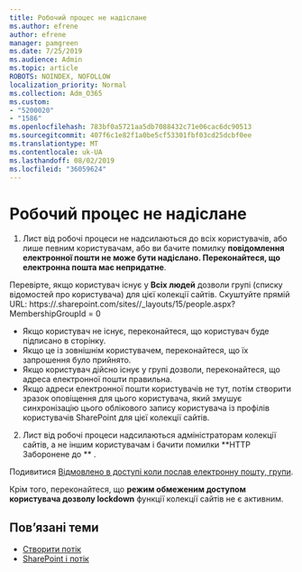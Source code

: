 ```yaml
---
title: Робочий процес не надіслане
ms.author: efrene
author: efrene
manager: pamgreen
ms.date: 7/25/2019
ms.audience: Admin
ms.topic: article
ROBOTS: NOINDEX, NOFOLLOW
localization_priority: Normal
ms.collection: Adm_O365
ms.custom:
- "5200020"
- "1586"
ms.openlocfilehash: 783bf0a5721aa5db7088432c71e06cac6dc90513
ms.sourcegitcommit: 407f6c1e82f1a0be5cf53301fbf03cd25dcbf0ee
ms.translationtype: MT
ms.contentlocale: uk-UA
ms.lasthandoff: 08/02/2019
ms.locfileid: "36059624"
---
```

# <a name="workflow-email-is-not-being-sent"></a>Робочий процес не надіслане

1. Лист від робочі процеси не надсилаються до всіх користувачів, або лише певним користувачам, або ви бачите помилку **повідомлення електронної пошти не може бути надіслано. Переконайтеся, що електронна пошта має непридатне**.

Перевірте, якщо користувач існує у **Всіх людей** дозволи групі (списку відомостей про користувача) для цієї колекції сайтів.  Скуштуйте прямій URL: https://<tenant>.sharepoint.com/sites/<sitename>/_layouts/15/people.aspx? MembershipGroupId = 0

- Якщо користувач не існує, переконайтеся, що користувач буде підписано в сторінку. 
- Якщо це із зовнішнім користувачем, переконайтеся, що їх запрошення було прийнято.
- Якщо користувач дійсно існує у групі дозволи, переконайтеся, що адреса електронної пошти правильна.
- Якщо адреси електронної пошти користувачів не тут, потім створити зразок оповіщення для цього користувача, який змушує синхронізацію цього облікового запису користувача із профілів користувачів SharePoint для цієї колекції сайтів.
 
2. Лист від робочі процеси надсилаються адміністраторам колекції сайтів, а не іншим користувачам і бачити помилки **HTTP Заборонене до <spam> <spam> ** <spam> <spam>.
 

Подивитися [Відмовлено в доступі коли послав електронну пошту, групи](https://docs.microsoft.com/sharepoint/support/server-admin/access-denied-when-send-an-email-to-groups).

Крім того, переконайтеся, що **режим обмеженим доступом користувача дозволу lockdown** функції колекції сайтів не є активним.

## <a name="related-topics"></a>Пов’язані теми
- [Створити потік](https://support.office.com/article/Create-a-flow-for-a-list-or-library-in-SharePoint-Online-or-OneDrive-for-Business-a9c3e03b-0654-46af-a254-20252e580d01) 
- [SharePoint і потік](https://flow.microsoft.com/blog/sharepoint-and-flow/) 


